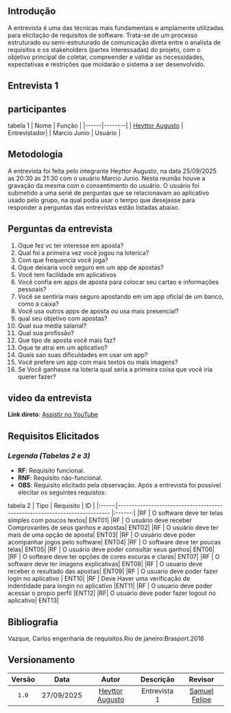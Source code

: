 ## Introdução


A entrevista é uma das técnicas mais fundamentais e amplamente utilizadas para elicitação de requisitos de software. Trata-se de um processo estruturado ou semi-estruturado de comunicação direta entre o analista de requisitos e os stakeholders (partes interessadas) do projeto, com o objetivo principal de coletar, compreender e validar as necessidades, expectativas e restrições que moldarão o sistema a ser desenvolvido.

## **Entrevista 1**

## participantes

tabela 1
| Nome | Função | 
|------|--------|
| [Heyttor Augusto](https://github.com/H3ytt0r62) | Entrevistador|
| Marcio Junio | Usuário |

## Metodologia 

A entrevista foi feita pelo integrante Heyttor Augusto, na data 25/09/2025 as 20:30 ás 21:30 com o usuário Marcio Junio. Nesta reunião houve a gravação da mesma com o consentimento do usuário.
O usuário foi submetido a uma serié de perguntas que se relacionavam ao aplicativo usado pelo grupo, na qual podia usar o tempo que desejasse para responder a perguntas das entrevistas estão listadas abaixo.

## Perguntas da entrevista

1. Oque fez vc ter interesse em aposta?
2. Qual foi a primeira vez você jogou na loterica?
3. Com que frequencia você joga?
4. Oque deixaria você seguro em um app de apostas?
5. Você tem facilidade em aplicativos
6. Você confia em apps de aposta para colocar seu cartao e informações pessoais?
7. Você se sentiria mais seguro apostando em um app oficial de um banco, como a caixa?
8. Você usa outros apps de aposta ou usa mais presencial?
9. qual seu objetivo com apostas?
10. Qual sua media salarial?
11. Qual sua profissão?
12. Que tipo de aposta você mais faz?
13. Oque te atrai em um aplicativo?
14. Quais sao suas dificuldades em usar um app?
15. Você prefere um app com mais textos ou mais imagens?
16. Se Você ganhasse na loteria qual seria a primeira coisa que você iria querer fazer?

## video da entrevista

**Link direto**: [Assistir no YouTube](https://youtu.be/bgRhyvwzgjA?si=pm29yfpfTD3W2lM9)

## Requisitos Elicitados

### *Legenda (Tabelas 2 e 3)*
- **RF**: Requisito funcional.
- **RNF**: Requisito não-funcional.
- **OBS**: Requisito elicitado pela observação.
Após a entrevista foi possivel elecitar os seguintes requistos:

tabela 2
| Tipo  | Requisito                                                                 |   ID   |
|:-----:|--------------------------------------------------------------------------- |:------:|
|RF | O software deve ter telas simples com poucos textos| ENT01|
|RF | O usuário deve receber Comprovantes de seus ganhos e apostas| ENT02|
|RF | O usuário deve ter mais de uma opção de aposta| ENT03|
|RF | O usuário deve poder acompanhar jogos pelo software| ENT04|
|RF | O software deve ter poucas telas| ENT05|
|RF | O usuário deve poder consultar seus ganhos| ENT06|
|RF | O softeare deve ter opções de cores escuras e claras| ENT07|
|RF | O software deve ter imagens explicativas| ENT08|
|RF | O usuario deve receber o resultado das apostas| ENT09|
|RF | O usuario deve poder fazer login no aplicativo | ENT10|
|RF | Deve Haver uma verificação de indentidade para longin no aplicativo |ENT11|
|RF | O usuario deve poder acessar o propio perfil |ENT12|
|RF| O usuario deve poder fazer logout no aplicativo| ENT13|

## Bibliografia 

Vazque, Carlos engenharia de requisitos.Rio de janeiro:Brasport.2016

## Versionamento 

| Versão | Data       | Autor               | Descrição                                    | Revisor |
|:--------:|:------------:|:---------------------:|:----------------------------------------------:|:---------:|
| ``1.0``    | 27/09/2025 | [Heyttor Augusto](https://github.com/H3ytt0r62)     | Entrevista 1 | [Samuel Felipe](https://github.com/TerminaKng05) |






